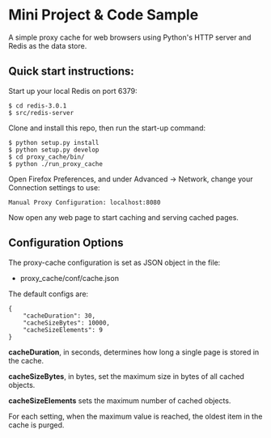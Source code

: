 # Mini Project & Code Sample

A simple proxy cache for web browsers using Python's HTTP server and Redis as the data store.

## Quick start instructions:

Start up your local Redis on port 6379:

```
$ cd redis-3.0.1
$ src/redis-server
```

Clone and install this repo, then run the start-up command:

```
$ python setup.py install
$ python setup.py develop
$ cd proxy_cache/bin/
$ python ./run_proxy_cache
```

Open Firefox Preferences, and under Advanced -> Network, change your Connection settings to use:

```
Manual Proxy Configuration: localhost:8080
```

Now open any web page to start caching and serving cached pages.

## Configuration Options

The proxy-cache configuration is set as JSON object in the file:

- proxy_cache/conf/cache.json

The default configs are:

```
{
    "cacheDuration": 30,
    "cacheSizeBytes": 10000,
    "cacheSizeElements": 9
}
```

**cacheDuration**, in seconds, determines how long a single page is stored in the cache.

**cacheSizeBytes**, in bytes, set the maximum size in bytes of all cached objects.

**cacheSizeElements** sets the maximum number of cached objects.

For each setting, when the maximum value is reached, the oldest item in the cache is purged.

